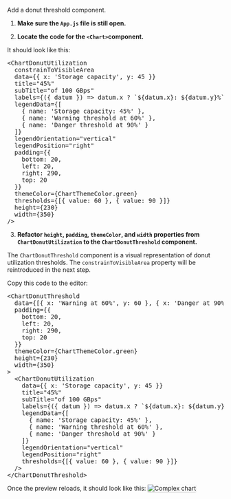 Add a donut threshold component.

1) <strong>Make sure the `App.js` file is still open.</strong>

2) <strong>Locate the code for the `<Chart>`component.</strong>

It should look like this:

<pre class="file">
&lt;ChartDonutUtilization
  constrainToVisibleArea
  data={{ x: &#39;Storage capacity&#39;, y: 45 }}
  title=&quot;45%&quot;
  subTitle=&quot;of 100 GBps&quot;
  labels={({ datum }) =&gt; datum.x ? `${datum.x}: ${datum.y}%` : null}
  legendData={[
    { name: &#39;Storage capacity: 45%&#39; },
    { name: &#39;Warning threshold at 60%&#39; }, 
    { name: &#39;Danger threshold at 90%&#39; }
  ]}
  legendOrientation=&quot;vertical&quot;
  legendPosition=&quot;right&quot;
  padding={{
    bottom: 20,
    left: 20,
    right: 290,
    top: 20
  }}
  themeColor={ChartThemeColor.green}
  thresholds={[{ value: 60 }, { value: 90 }]}
  height={230}
  width={350}
/&gt;
</pre>

3) <strong>Refactor `height`, `padding`, `themeColor`, and `width` properties from `ChartDonutUtilization` to the `ChartDonutThreshold` component.</strong>

 The `ChartDonutThreshold` component is a visual representation of donut utilization thresholds.  The `constrainToVisibleArea` property will be reintroduced in the next step.

Copy this code to the editor:

<pre class="file" data-target="clipboard">
&lt;ChartDonutThreshold
  data={[{ x: &#39;Warning at 60%&#39;, y: 60 }, { x: &#39;Danger at 90%&#39;, y: 90 }]}
  padding={{
    bottom: 20,
    left: 20,
    right: 290,
    top: 20
  }}
  themeColor={ChartThemeColor.green}
  height={230}
  width={350}
&gt;
  &lt;ChartDonutUtilization
    data={{ x: &#39;Storage capacity&#39;, y: 45 }}
    title=&quot;45%&quot;
    subTitle=&quot;of 100 GBps&quot;
    labels={({ datum }) =&gt; datum.x ? `${datum.x}: ${datum.y}%` : null}
    legendData={[
      { name: &#39;Storage capacity: 45%&#39; },
      { name: &#39;Warning threshold at 60%&#39; }, 
      { name: &#39;Danger threshold at 90%&#39; }
    ]}
    legendOrientation=&quot;vertical&quot;
    legendPosition=&quot;right&quot;
    thresholds={[{ value: 60 }, { value: 90 }]}
  /&gt;
&lt;/ChartDonutThreshold&gt;
</pre>

Once the preview reloads, it should look like this:
<img src="donut-utilization-chart/assets/complex.png" alt="Complex chart" style="box-shadow: rgba(3, 3, 3, 0.2) 0px 1.25px 2.5px 0px;" />

